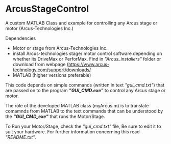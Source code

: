 # ArcusStageControl
A custom MATLAB Class and example for controlling any Arcus stage or motor (Arcus-Technologies Inc.)

Dependencies
- Motor or stage from Arcus-Technologies Inc.
- install Arcus-technologies stage/ motor control software depending on whether its DriveMax or PerforMax. Find in _"Arcus_installers"_ folder or download from webpage (https://www.arcus-technology.com/support/downloads/
- MATLAB (higher versions preferable)


This code depends on simple commands (written in text _"gui_cmd.txt"_) that are passed on to the program **_"GUI_CMD.exe"_** to control any Arcus stage or motor.

The role of the developed MATLAB class (myArcus.m) is to translate comamnds from MATLAB to the text commands that can be understood by the **_"GUI_CMD_exe"_** that runs the Motor/Stage.

To Run your Motor/Stage, check the _"gui_cmd.txt"_ file, Be sure to edit it to suit your hardware. For further information concerning this read _"README.txt"_.
